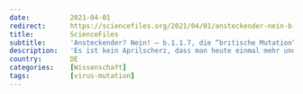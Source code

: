 ```yaml
---
date:          2021-04-01
redirect:      https://sciencefiles.org/2021/04/01/ansteckender-nein-b-1-1-7-die-britische-mutation-widersetzt-sich-den-professionellen-panikverbreitern-neue-forschung/
title:         ScienceFiles
subtitle:      'Ansteckender? Nein! – b.1.1.7, die “britische Mutation” widersetzt sich den professionellen Panikverbreitern [Neue Forschung]'
description:   'Es ist kein Aprilscherz, dass man heute einmal mehr und dieses Mal im ZDF von der "besorgniserregenden britischen Corona-Variante" b.1.1.7 lesen kann, jener Variante, in die die professionellen Hysteriker und Verbreiter von Panik, die auf dem Rücken von SARS-CoV-2 anscheinend eine ganz eigene Agenda verfolgen, so viel Hoffnung gesetzt haben. Wir haben schon in der…'
country:       DE
categories:    [Wissenschaft]
tags:          [virus-mutation]
---
```

